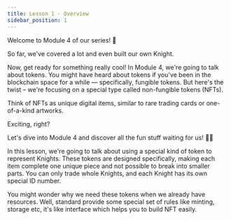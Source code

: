 ```yaml
---
title: Lesson 1 - Overview
sidebar_position: 1
---
```


Welcome to Module 4 of our series! 🎉

So far, we've covered a lot and even built our own Knight.

Now, get ready for something really cool! In Module 4, we're going to talk about tokens. You might have heard about tokens if you've been in the blockchain space for a while — specifically, fungible tokens. But here's the twist – we're focusing on a special type called non-fungible tokens (NFTs).

Think of NFTs as unique digital items, similar to rare trading cards or one-of-a-kind artworks.

Exciting, right?

Let's dive into Module 4 and discover all the fun stuff waiting for us! 💪✨

In this lesson, we're going to talk about using a special kind of token to represent Knights. These tokens are designed specifically, making each item complete one unique piece and not possible to break into smaller parts. You can only trade whole Knights, and each Knight has its own special ID number.

You might wonder why we need these tokens when we already have resources. Well, standard provide some special set of rules like minting, storage etc, it's like interface which helps you to build NFT easily.
